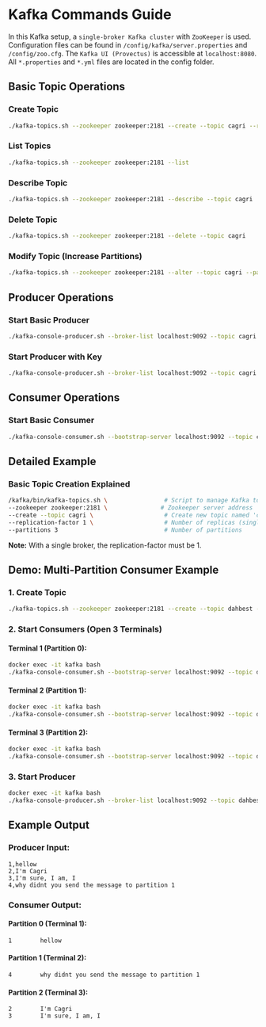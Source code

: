 # Kafka Commands Guide
In this Kafka setup, a `single-broker Kafka cluster` with `ZooKeeper` is used. Configuration files can be found in `/config/kafka/server.properties` and `/config/zoo.cfg`. The `Kafka UI (Provectus)` is accessible at `localhost:8080`. All `*.properties` and `*.yml` files are located in the config folder.

## Basic Topic Operations

### Create Topic
```bash
./kafka-topics.sh --zookeeper zookeeper:2181 --create --topic cagri --replication-factor 1 --partitions 3
```

### List Topics
```bash
./kafka-topics.sh --zookeeper zookeeper:2181 --list
```

### Describe Topic
```bash
./kafka-topics.sh --zookeeper zookeeper:2181 --describe --topic cagri
```

### Delete Topic
```bash
./kafka-topics.sh --zookeeper zookeeper:2181 --delete --topic cagri
```

### Modify Topic (Increase Partitions)
```bash
./kafka-topics.sh --zookeeper zookeeper:2181 --alter --topic cagri --partitions 5
```

## Producer Operations

### Start Basic Producer
```bash
./kafka-console-producer.sh --broker-list localhost:9092 --topic cagri
```

### Start Producer with Key
```bash
./kafka-console-producer.sh --broker-list localhost:9092 --topic cagri --property "parse.key=true" --property "key.separator=,"
```

## Consumer Operations

### Start Basic Consumer
```bash
./kafka-console-consumer.sh --bootstrap-server localhost:9092 --topic cagri --from-beginning
```

## Detailed Example

### Basic Topic Creation Explained
```bash
/kafka/bin/kafka-topics.sh \                # Script to manage Kafka topics
--zookeeper zookeeper:2181 \               # Zookeeper server address
--create --topic cagri \                    # Create new topic named 'cagri'
--replication-factor 1 \                    # Number of replicas (single broker)
--partitions 3                              # Number of partitions
```

**Note:** With a single broker, the replication-factor must be 1.

## Demo: Multi-Partition Consumer Example

### 1. Create Topic
```bash
./kafka-topics.sh --zookeeper zookeeper:2181 --create --topic dahbest --replication-factor 1 --partitions 3
```

### 2. Start Consumers (Open 3 Terminals)

#### Terminal 1 (Partition 0):
```bash
docker exec -it kafka bash
./kafka-console-consumer.sh --bootstrap-server localhost:9092 --topic dahbest --from-beginning --partition 0 --property print.key=true
```

#### Terminal 2 (Partition 1):
```bash
docker exec -it kafka bash
./kafka-console-consumer.sh --bootstrap-server localhost:9092 --topic dahbest --from-beginning --partition 1 --property print.key=true
```

#### Terminal 3 (Partition 2):
```bash
docker exec -it kafka bash
./kafka-console-consumer.sh --bootstrap-server localhost:9092 --topic dahbest --from-beginning --partition 2 --property print.key=true
```

### 3. Start Producer
```bash
docker exec -it kafka bash
./kafka-console-producer.sh --broker-list localhost:9092 --topic dahbest --property "parse.key=true" --property "key.separator=,"
```

## Example Output

### Producer Input:
```
1,hellow
2,I'm Cagri
3,I'm sure, I am, I
4,why didnt you send the message to partition 1
```

### Consumer Output:

#### Partition 0 (Terminal 1):
```
1        hellow
```

#### Partition 1 (Terminal 2):
```
4        why didnt you send the message to partition 1
```

#### Partition 2 (Terminal 3):
```
2        I'm Cagri
3        I'm sure, I am, I
```